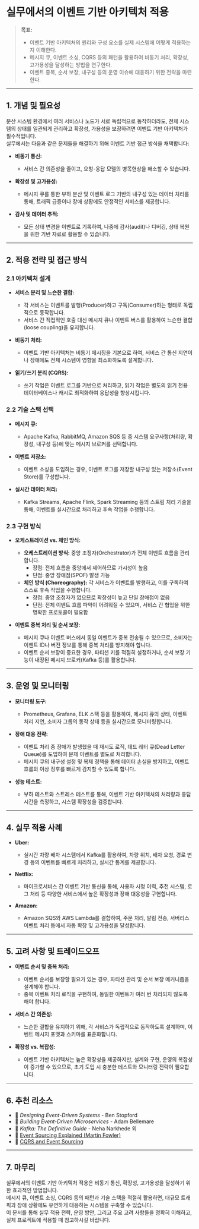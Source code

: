 # 실무에서의 이벤트 기반 아키텍처 적용

> **목표:**  
> - 이벤트 기반 아키텍처의 원리와 구성 요소를 실제 시스템에 어떻게 적용하는지 이해한다.  
> - 메시지 큐, 이벤트 소싱, CQRS 등의 패턴을 활용하여 비동기 처리, 확장성, 고가용성을 달성하는 방법을 연구한다.  
> - 이벤트 중복, 순서 보장, 내구성 등의 운영 이슈에 대응하기 위한 전략을 마련한다.

---

## 1. 개념 및 필요성

분산 시스템 환경에서 여러 서비스나 노드가 서로 독립적으로 동작하더라도, 전체 시스템의 상태를 일관되게 관리하고 확장성, 가용성을 보장하려면 이벤트 기반 아키텍처가 필수적입니다.  
실무에서는 다음과 같은 문제들을 해결하기 위해 이벤트 기반 접근 방식을 채택합니다:

- **비동기 통신:**  
  - 서비스 간 의존성을 줄이고, 요청-응답 모델의 병목현상을 해소할 수 있습니다.
  
- **확장성 및 고가용성:**  
  - 메시지 큐를 통한 부하 분산 및 이벤트 로그 기반의 내구성 있는 데이터 처리를 통해, 트래픽 급증이나 장애 상황에도 안정적인 서비스를 제공합니다.
  
- **감사 및 데이터 추적:**  
  - 모든 상태 변경을 이벤트로 기록하여, 나중에 감사(audit)나 디버깅, 상태 복원을 위한 기반 자료로 활용할 수 있습니다.

---

## 2. 적용 전략 및 접근 방식

### 2.1 아키텍처 설계

- **서비스 분리 및 느슨한 결합:**  
  - 각 서비스는 이벤트를 발행(Producer)하고 구독(Consumer)하는 형태로 독립적으로 동작합니다.  
  - 서비스 간 직접적인 호출 대신 메시지 큐나 이벤트 버스를 활용하여 느슨한 결합(loose coupling)을 유지합니다.

- **비동기 처리:**  
  - 이벤트 기반 아키텍처는 비동기 메시징을 기본으로 하여, 서비스 간 통신 지연이나 장애에도 전체 시스템이 영향을 최소화하도록 설계합니다.
  
- **읽기/쓰기 분리 (CQRS):**  
  - 쓰기 작업은 이벤트 로그를 기반으로 처리하고, 읽기 작업은 별도의 읽기 전용 데이터베이스나 캐시로 최적화하여 응답성을 향상시킵니다.

### 2.2 기술 스택 선택

- **메시지 큐:**  
  - Apache Kafka, RabbitMQ, Amazon SQS 등 중 시스템 요구사항(처리량, 확장성, 내구성 등)에 맞는 메시지 브로커를 선택합니다.
  
- **이벤트 저장소:**  
  - 이벤트 소싱을 도입하는 경우, 이벤트 로그를 저장할 내구성 있는 저장소(Event Store)를 구성합니다.
  
- **실시간 데이터 처리:**  
  - Kafka Streams, Apache Flink, Spark Streaming 등의 스트림 처리 기술을 통해, 이벤트를 실시간으로 처리하고 후속 작업을 수행합니다.

### 2.3 구현 방식

- **오케스트레이션 vs. 체인 방식:**  
  - **오케스트레이션 방식:** 중앙 조정자(Orchestrator)가 전체 이벤트 흐름을 관리합니다.  
    - 장점: 전체 흐름을 중앙에서 제어하므로 가시성이 높음  
    - 단점: 중앙 장애점(SPOF) 발생 가능
  - **체인 방식 (Choreography):** 각 서비스가 이벤트를 발행하고, 이를 구독하여 스스로 후속 작업을 수행합니다.  
    - 장점: 중앙 조정자가 없으므로 확장성이 높고 단일 장애점이 없음  
    - 단점: 전체 이벤트 흐름 파악이 어려워질 수 있으며, 서비스 간 협업을 위한 명확한 프로토콜이 필요함

- **이벤트 중복 처리 및 순서 보장:**  
  - 메시지 큐나 이벤트 버스에서 동일 이벤트가 중복 전송될 수 있으므로, 소비자는 이벤트 ID나 버전 정보를 통해 중복 처리를 방지해야 합니다.
  - 이벤트 순서 보장이 중요한 경우, 파티션 키를 적절히 설정하거나, 순서 보장 기능이 내장된 메시지 브로커(Kafka 등)를 활용합니다.

---

## 3. 운영 및 모니터링

- **모니터링 도구:**  
  - Prometheus, Grafana, ELK 스택 등을 활용하여, 메시지 큐의 상태, 이벤트 처리 지연, 소비자 그룹의 동작 상태 등을 실시간으로 모니터링합니다.
  
- **장애 대응 전략:**  
  - 이벤트 처리 중 장애가 발생했을 때 재시도 로직, 데드 레터 큐(Dead Letter Queue)를 도입하여 문제 이벤트를 별도로 처리합니다.
  - 메시지 큐의 내구성 설정 및 복제 정책을 통해 데이터 손실을 방지하고, 이벤트 흐름의 이상 징후를 빠르게 감지할 수 있도록 합니다.

- **성능 테스트:**  
  - 부하 테스트와 스트레스 테스트를 통해, 이벤트 기반 아키텍처의 처리량과 응답 시간을 측정하고, 시스템 확장성을 검증합니다.

---

## 4. 실무 적용 사례

- **Uber:**  
  - 실시간 차량 배차 시스템에서 Kafka를 활용하여, 차량 위치, 배차 요청, 경로 변경 등의 이벤트를 빠르게 처리하고, 실시간 통계를 제공합니다.

- **Netflix:**  
  - 마이크로서비스 간 이벤트 기반 통신을 통해, 사용자 시청 이력, 추천 시스템, 로그 처리 등 다양한 서비스에서 높은 확장성과 장애 대응성을 구현합니다.

- **Amazon:**  
  - Amazon SQS와 AWS Lambda를 결합하여, 주문 처리, 알림 전송, 서버리스 이벤트 처리 등에서 자동 확장 및 고가용성을 달성합니다.

---

## 5. 고려 사항 및 트레이드오프

- **이벤트 순서 및 중복 처리:**  
  - 이벤트 순서를 보장할 필요가 있는 경우, 파티션 관리 및 순서 보장 메커니즘을 설계해야 합니다.
  - 중복 이벤트 처리 로직을 구현하여, 동일한 이벤트가 여러 번 처리되지 않도록 해야 합니다.
  
- **서비스 간 의존성:**  
  - 느슨한 결합을 유지하기 위해, 각 서비스가 독립적으로 동작하도록 설계하며, 이벤트 메시지 포맷과 스키마를 표준화합니다.
  
- **확장성 vs. 복잡성:**  
  - 이벤트 기반 아키텍처는 높은 확장성을 제공하지만, 설계와 구현, 운영의 복잡성이 증가할 수 있으므로, 초기 도입 시 충분한 테스트와 모니터링 전략이 필요합니다.

---

## 6. 추천 리소스

- 📖 _Designing Event-Driven Systems_ - Ben Stopford  
- 📖 _Building Event-Driven Microservices_ - Adam Bellemare  
- 📖 _Kafka: The Definitive Guide_ - Neha Narkhede 외  
- 📌 [Event Sourcing Explained (Martin Fowler)](https://martinfowler.com/eaaDev/EventSourcing.html)  
- 📌 [CQRS and Event Sourcing](https://microservices.io/patterns/data/cqrs.html)

---

## 7. 마무리

실무에서의 이벤트 기반 아키텍처 적용은 비동기 통신, 확장성, 고가용성을 달성하기 위한 효과적인 방법입니다.  
메시지 큐, 이벤트 소싱, CQRS 등의 패턴과 기술 스택을 적절히 활용하면, 대규모 트래픽과 장애 상황에도 유연하게 대응하는 시스템을 구축할 수 있습니다.  
이 문서를 통해 실무 적용 전략, 운영 방안, 그리고 주요 고려 사항들을 명확히 이해하고, 실제 프로젝트에 적용할 때 참고하시길 바랍니다.